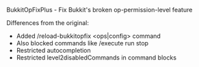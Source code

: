 BukkitOpFixPlus - Fix Bukkit's broken op-permission-level feature

Differences from the original:
- Added /reload-bukkitopfix <ops|config> command
- Also blocked commands like /execute run stop
- Restricted autocompletion
- Restricted level2disabledCommands in command blocks
